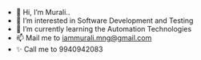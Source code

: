 - 👋 Hi, I’m Murali..
- 👀 I’m interested in Software Development and Testing
- 🌱 I’m currently learning the Automation Technologies
- 📫 Mail me to iammurali.mng@gmail.com 
- ✨ Call me to 9940942083
